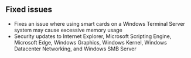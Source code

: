## Fixed issues
- Fixes an issue where using smart cards on a Windows Terminal Server system may cause excessive memory usage
- Security updates to Internet Explorer, Microsoft Scripting Engine, Microsoft Edge, Windows Graphics, Windows Kernel, Windows Datacenter Networking, and Windows SMB Server